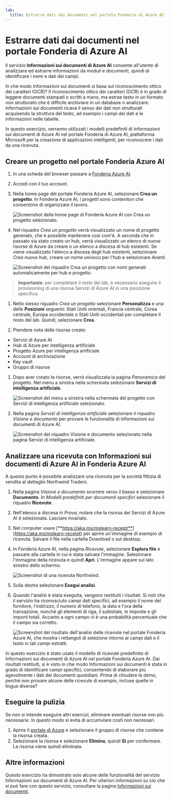 ```yaml
---
lab:
  title: Estrarre dati dai documenti nel portale Fonderia di Azure AI
---
```


# Estrarre dati dai documenti nel portale Fonderia di Azure AI

Il servizio **Informazioni sui documenti di Azure AI** consente all'utente di analizzare ed estrarre informazioni da moduli e documenti, quindi di identificare i nomi e dati dei campi. 

In che modo Informazioni sui documenti si basa sul riconoscimento ottico dei caratteri (OCR)? Il riconoscimento ottico dei caratteri (OCR) è in grado di leggere documenti stampati o scritti a mano, ma estrae testo in un formato non strutturato che è difficile archiviare in un database o analizzare. Informazioni sui documenti ricava il senso dei dati non strutturati acquisendo la struttura del testo, ad esempio i campi dei dati e le informazioni nelle tabelle. 

In questo esercizio, verranno utilizzati i modelli predefiniti di Informazioni sui documenti di Azure AI nel portale Fonderia di Azure AI, piattaforma Microsoft per la creazione di applicazioni intelligenti, per riconoscere i dati da una ricevuta. 

## Creare un progetto nel portale Fonderia Azure AI

1. In una scheda del browser passare a [Fonderia Azure AI](https://ai.azure.com?azure-portal=true).

1. Accedi con il tuo account. 

1. Nella home page del portale Fonderia Azure AI, selezionare **Crea un progetto**. In Fonderia Azure AI, i progetti sono contenitori che consentono di organizzare il lavoro.  

    ![Screenshot della home page di Fonderia Azure AI con Crea un progetto selezionato.](./media/azure-ai-foundry-home-page.png)

1. Nel riquadro *Crea un progetto* verrà visualizzato un nome di progetto generato, che è possibile mantenere così com'è. A seconda che in passato sia stato creato un hub, verrà visualizzato un elenco di *nuove* risorse di Azure da creare o un elenco a discesa di hub esistenti. Se viene visualizzato l'elenco a discesa degli hub esistenti, selezionare *Crea nuovo hub*, creare un nome univoco per l'hub e selezionare *Avanti*.  
 
    ![Screenshot del riquadro Crea un progetto con nomi generati automaticamente per hub e progetto.](./media/azure-ai-foundry-create-project.png)

> **Importante**: per completare il resto del lab, è necessario eseguire il provisioning di una risorsa Servizi di Azure AI in una posizione specifica.

1. Nello stesso riquadro *Crea un progetto* selezionare **Personalizza** e una delle **Posizioni** seguenti: Stati Uniti orientali, Francia centrale, Corea centrale, Europa occidentale o Stati Uniti occidentali per completare il resto del lab. Quindi, selezionare **Crea**. 

1. Prendere nota delle risorse create: 
- Servizi di Azure AI
- Hub di Azure per intelligenza artificiale
- Progetto Azure per intelligenza artificiale
- Account di archiviazione
- Key vault
- Gruppo di risorse  
 
1. Dopo aver creato le risorse, verrà visualizzata la pagina *Panoramica* del progetto. Nel menu a sinistra nella schermata selezionare **Servizi di intelligenza artificiale**.
 
    ![Screenshot del menu a sinistra nella schermata del progetto con Servizi di intelligenza artificiale selezionato.](./media/azure-ai-foundry-ai-services.png)  

1. Nella pagina *Servizi di intelligenza artificiale* selezionare il riquadro *Visione e documento* per provare le funzionalità di informazioni sui documenti di Azure AI.

    ![Screenshot del riquadro Visione e documento selezionato nella pagina Servizi di intelligenza artificiale.](./media/vision-document-tile.png)

## Analizzare una ricevuta con Informazioni sui documenti di Azure AI in Fonderia Azure AI 

A questo punto è possibile analizzare una ricevuta per la società fittizia di vendita al dettaglio Northwind Traders.

1. Nella pagina *Visione e documento* scorrere verso il basso e selezionare **Documento**. In *Modelli predefiniti per documenti specifici* selezionare il riquadro **Ricevute**.

1. Nell'elenco a discesa in *Prova*, notare che la risorsa dei Servizi di Azure AI è selezionata. Lasciare invariato.

1. Nel computer usare [**https://aka.ms/mslearn-receipt**](https://aka.ms/mslearn-receipt) per aprire un'immagine di esempio di ricevuta. Salvare il file nella cartella Download o sul desktop. 
 
1. In Fonderia Azure AI, nella pagina *Ricevute*, selezionare **Esplora file** e passare alla cartella in cui è stata salvata l'immagine. Selezionare l'immagine della ricevuta e quindi **Apri**. L'immagine appare sul lato sinistro dello schermo.

    ![Screenshot di una ricevuta Northwind.](media/document-intelligence/receipt.jpg)

1. Sulla destra selezionare **Esegui analisi**.

1. Quando l'analisi è stata eseguita, vengono restituiti i risultati. Si noti che il servizio ha riconosciuto campi dati specifici, ad esempio il nome del fornitore, l'indirizzo, il numero di telefono, la data e l'ora della transazione, nonché gli elementi di riga, il subtotale, le imposte e gli importi totali. Accanto a ogni campo vi è una probabilità percentuale che il campo sia corretto.

    ![Screenshot del risultato dell'analisi delle ricevute nel portale Fonderia Azure AI, che mostra i rettangoli di selezione intorno ai campi dati e il testo in tali campi estratti.](media/receipt-lab-result.png)

In questo esercizio è stato usato il modello di ricevute predefinito di Informazioni sui documenti di Azure AI nel portale Fonderia Azure AI. Dai risultati restituiti, si è visto in che modo Informazioni sui documenti è stata in grado di identificare campi specifici, consentendo di elaborare più agevolmente i dati dei documenti quotidiani. Prima di chiudere la demo, perché non provare alcune delle ricevute di esempio, incluse quelle in lingue diverse?

## Eseguire la pulizia

Se non si intende eseguire altri esercizi, eliminare eventuali risorse non più necessarie. In questo modo si evita di accumulare costi non necessari.

1. Aprire il [portale di Azure]( https://portal.azure.com) e selezionare il gruppo di risorse che contiene la risorsa creata.
1. Selezionare la risorsa e selezionare **Elimina**, quindi **Sì** per confermare. La risorsa viene quindi eliminata.

## Altre informazioni

Questo esercizio ha dimostrato solo alcune delle funzionalità del servizio Informazioni sui documenti di Azure AI. Per ulteriori informazioni su ciò che si può fare con questo servizio, consultare la pagina [Informazioni sui documenti](https://learn.microsoft.com/azure/ai-services/document-intelligence/overview?view=doc-intel-3.1.0).
